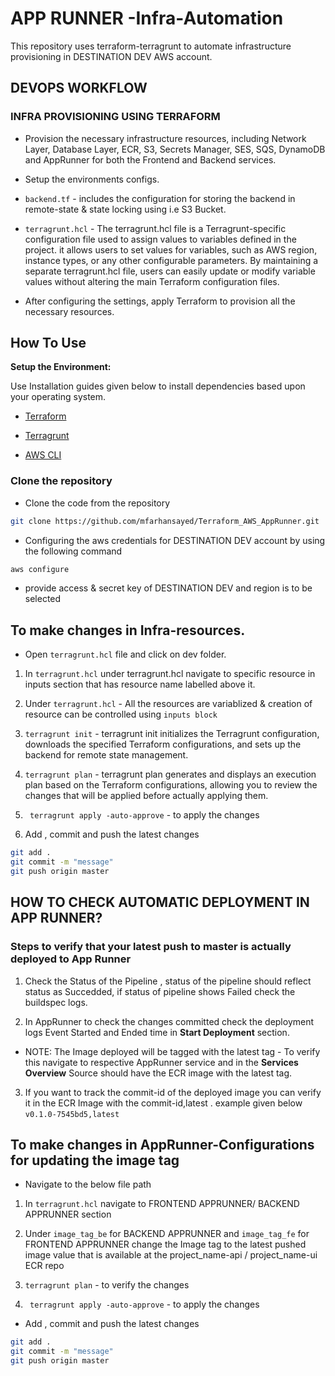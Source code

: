 # APP RUNNER -Infra-Automation

 
This repository uses terraform-terragrunt to automate infrastructure provisioning in DESTINATION DEV AWS account.



## DEVOPS WORKFLOW
### INFRA PROVISIONING USING TERRAFORM
-	Provision the necessary infrastructure resources, including Network Layer, Database Layer, ECR, S3, Secrets Manager, SES, SQS, DynamoDB and AppRunner for both the Frontend and Backend services.

-	Setup the environments configs.

-	 `backend.tf` - includes the configuration for storing the backend in remote-state & state locking using i.e S3 Bucket.

- `terragrunt.hcl` - The terragrunt.hcl file is a Terragrunt-specific configuration file used to assign values to variables defined in the project. it allows users to set values for variables, such as AWS region, instance types, or any other configurable parameters. By maintaining a separate terragrunt.hcl file, users can easily update or modify variable values without altering the main Terraform configuration files.


-	After configuring the settings, apply Terraform to provision all the necessary resources.
## How To Use
 

**Setup the Environment:**
 

Use Installation guides given below to install dependencies based upon your operating system.
- [Terraform](https://developer.hashicorp.com/terraform/tutorials/aws-get-started/install-cli)

- [Terragrunt](https://terragrunt.gruntwork.io/docs/getting-started/install/)

- [ AWS CLI ](https://docs.aws.amazon.com/cli/latest/userguide/getting-started-install.html)


### Clone the repository
  - Clone the code from the repository
  ```sh
  git clone https://github.com/mfarhansayed/Terraform_AWS_AppRunner.git
  ```
  - Configuring the aws credentials for DESTINATION DEV account by using the following command
  ```sh
  aws configure
  ```
- provide access & secret key of DESTINATION DEV and region is to be selected


## To make changes in Infra-resources.
- Open `terragrunt.hcl` file and click on dev folder.
 
1. In `terragrunt.hcl` under terragrunt.hcl navigate to specific resource in inputs section that has resource name labelled above it.
 
2. Under `terragrunt.hcl` - All the resources are variablized & creation of resource can be controlled using `inputs block`
 
3. `terragrunt init` - terragrunt init initializes the Terragrunt configuration, downloads the specified Terraform configurations, and sets up the backend for remote state management.
 
4. `terragrunt plan` - terragrunt plan generates and displays an execution plan based on the Terraform configurations, allowing you to review the changes that will be applied before actually applying them.
 
5.  ` terragrunt apply -auto-approve` - to apply the changes

6. Add , commit and push the latest changes

 ```sh
git add .
git commit -m "message"
git push origin master
 ```

## HOW TO CHECK AUTOMATIC DEPLOYMENT IN APP RUNNER?

### Steps  to verify that your latest push to master is actually deployed to App Runner
1. Check the Status of the Pipeline , status of the pipeline should reflect status as Succedded, if status of  pipeline shows Failed check the buildspec logs.
 
2. In AppRunner to check the changes committed  check the deployment logs Event Started and Ended time in **Start Deployment** section.
 
- NOTE: The Image deployed will be tagged with the latest tag - To verify this navigate to respective AppRunner service and in the **Services Overview** Source should have the ECR image with the latest tag.
 
3. If you want to track the commit-id of the deployed image you can verify it in the ECR Image with the commit-id,latest . example given below
`` v0.1.0-7545bd5,latest ``



## To make changes in AppRunner-Configurations for updating the image tag
  
- Navigate to the below file path

1. In `terragrunt.hcl` navigate  to FRONTEND APPRUNNER/ BACKEND APPRUNNER section

2. Under `image_tag_be` for BACKEND APPRUNNER and `image_tag_fe` for FRONTEND APPRUNNER change the Image tag to the latest pushed image value that is available at the project_name-api / project_name-ui ECR repo
 
3. `terragrunt plan` - to verify the changes
 
4.  ` terragrunt apply -auto-approve` - to apply the changes

- Add , commit and push the latest changes
 ```sh
git add .
git commit -m "message"
git push origin master
 ```








